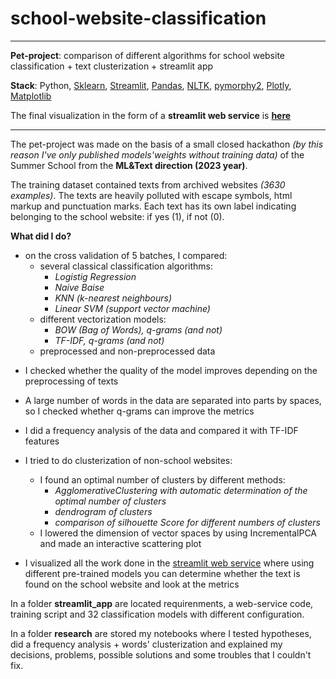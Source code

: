 # school-website-classification
___

**Pet-project**: comparison of different algorithms for school website classification + text clusterization + streamlit app

**Stack**: Python, [Sklearn](https://scikit-learn.org/stable/), [Streamlit](https://streamlit.io/), [Pandas](https://pandas.pydata.org/docs/#), [NLTK](https://www.nltk.org/), [pymorphy2](https://pymorphy2.readthedocs.io/en/stable/), [Plotly](https://plotly.com/python/), [Matplotlib](https://matplotlib.org/)

The final visualization in the form of a **streamlit web service** is [**here**](https://school-website-classification.streamlit.app/)
___

The pet-project was made on the basis of a small closed hackathon *(by this reason I've only published models'weights without training data)* of the Summer School from the **ML&Text direction (2023 year)**.

The training dataset contained texts from archived websites *(3630 examples)*. The texts are heavily polluted with escape symbols, html markup and punctuation marks. Each text has its own label indicating belonging to the school website: if yes (1), if not (0).

**What did I do?**
- on the cross validation of 5 batches, I compared:
    - several classical classification algorithms: 
        - *Logistig Regression*
        - *Naive Baise*
        - *KNN (k-nearest neighbours)*
        - *Linear SVM (support vector machine)*
    - different vectorization models:
        - *BOW (Bag of Words), q-grams (and not)*
        - *TF-IDF, q-grams (and not)*
    - preprocessed and non-preprocessed data
<p> </p>

- I checked whether the quality of the model improves depending on the preprocessing of texts

- A large number of words in the data are separated into parts by spaces, so I checked whether q-grams can improve the metrics

- I did a frequency analysis of the data and compared it with TF-IDF features

- I tried to do clusterization of non-school websites:
    - I found an optimal number of clusters by different methods:
        - *AgglomerativeClustering with automatic determination of the optimal number of clusters*
        - *dendrogram of clusters*
        - *comparison of silhouette Score for different numbers of clusters*
    - I lowered the dimension of vector spaces by using IncrementalPCA and made an interactive scattering plot
<p> </p>

- I visualized all the work done in the [streamlit web service](https://school-website-classification.streamlit.app/) where using different pre-trained models you can determine whether the text is found on the school website and look at the metrics

In a folder **streamlit_app** are located requirenments, a web-service code, training script and 32 classification models with different configuration.

In a folder **research** are stored my notebooks where I tested hypotheses, did a frequency analysis + words' clusterization and explained my decisions, problems, possible solutions and some troubles that I couldn't fix.
